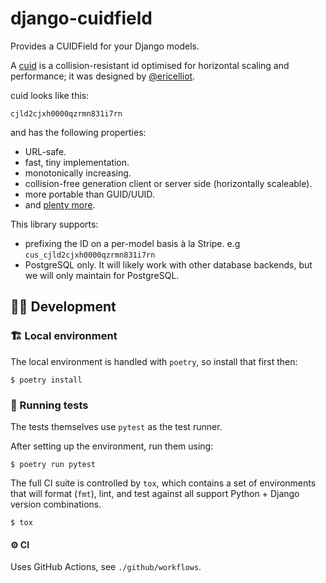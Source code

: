 # django-cuidfield

Provides a CUIDField for your Django models.

A [cuid](https://github.com/ericelliott/cuid) is a collision-resistant id optimised for
horizontal scaling and performance; it was designed by [@ericelliot](https://github.com/ericelliott).

cuid looks like this:

`cjld2cjxh0000qzrmn831i7rn`

and has the following properties:

* URL-safe.
* fast, tiny implementation.
* monotonically increasing.
* collision-free generation client or server side (horizontally scaleable).
* more portable than GUID/UUID.
* and [plenty more](https://github.com/ericelliott/cuid).

This library supports:

* prefixing the ID on a per-model basis à la Stripe. e.g `cus_cjld2cjxh0000qzrmn831i7rn`
* PostgreSQL only. It will likely work with other database backends, but we will only maintain for PostgreSQL.


## 👩‍💻 Development

### 🏗️ Local environment

The local environment is handled with `poetry`, so install that first then:

```
$ poetry install
```

### 🧪 Running tests

The tests themselves use `pytest` as the test runner.

After setting up the environment, run them using:

```
$ poetry run pytest
```

The full CI suite is controlled by `tox`, which contains a set of environments that will format (`fmt`), lint, and test against all support Python + Django version combinations.

```
$ tox
```

#### ⚙️  CI

Uses GitHub Actions, see `./github/workflows`.
